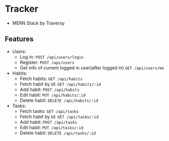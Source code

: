 # Tracker

- MERN Stack by Traversy

## Features

- Users:
  - Log in:
    `POST /api/users/login`
  - Register:
    `POST /api/users`
  - Get info of current logged in user(after logged in)
    `GET /api/users/me`
- Habits:
  - Fetch habits:
    `GET /api/habits`
  - Fetch habit by id:
    `GET /api/habits/:id`
  - Add habit:
    `POST /api/habits`
  - Edit habit:
    `PUT /api/habits/:id`
  - Delete habit:
    `DELETE /api/habits/:id`
- Tasks:
  - Fetch tasks:
    `GET /api/tasks`
  - Fetch habit by id:
    `GET /api/tasks/:id`
  - Add habit:
    `POST /api/tasks`
  - Edit habit:
    `PUT /api/tasks/:id`
  - Delete habit:
    `DELETE /api/tasks/:id`

